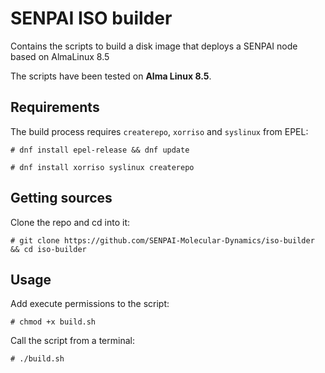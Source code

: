 # SENPAI ISO builder

Contains the scripts to build a disk image that deploys a SENPAI node based on AlmaLinux 8.5 

The scripts have been tested on **Alma Linux 8.5**.

## Requirements

The build process requires `createrepo`, `xorriso` and `syslinux` from EPEL:

`# dnf install epel-release && dnf update`

`# dnf install xorriso syslinux createrepo`

## Getting sources

Clone the repo and cd into it:

`# git clone https://github.com/SENPAI-Molecular-Dynamics/iso-builder && cd iso-builder`

## Usage

Add execute permissions to the script:

`# chmod +x build.sh`

Call the script from a terminal:

`# ./build.sh`
